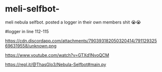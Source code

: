 # meli-selfbot-
meli nebula selfbot. posted a logger in their own members shit 😭😭

#logger in line 112-115

https://cdn.discordapp.com/attachments/790393182050320414/791129325696319558/unknown.png

https://www.youtube.com/watch?v=GTXd1NvoQCM 

https://repl.it/@ThasGlo3/Nebula-Selfbot#main.py

